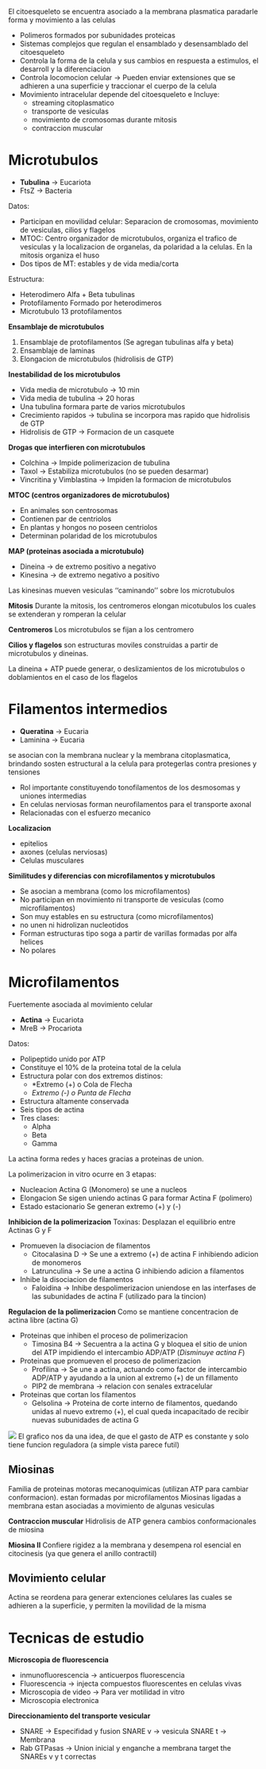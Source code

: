 El citoesqueleto se encuentra asociado a la membrana plasmatica paradarle forma y movimiento a las celulas
- Polimeros formados por subunidades proteicas
- Sistemas complejos que regulan el ensamblado y desensamblado del citoesqueleto
- Controla la forma de la celula y sus cambios en respuesta a estimulos, el desarroll y la diferenciacion
- Controla locomocion celular → Pueden enviar extensiones que se adhieren a una superficie y traccionar el cuerpo de la celula
- Movimiento intracelular depende del citoesqueleto e Incluye:
  - streaming citoplasmatico
  - transporte de vesiculas
  - movimiento de cromosomas durante mitosis
  - contraccion muscular

# Microtubulos

- **Tubulina** → Eucariota
- FtsZ → Bacteria

Datos:
- Participan en movilidad celular: Separacion de cromosomas, movimiento de vesiculas, cilios y flagelos
- MTOC: Centro organizador de microtubulos, organiza el trafico de vesiculas y la localizacion de organelas, da polaridad a la celulas. En la mitosis organiza el huso
- Dos tipos de MT: estables y de vida media/corta

Estructura:
- Heterodimero
  Alfa + Beta tubulinas
- Protofilamento
  Formado por heterodimeros
- Microtubulo
  13 protofilamentos


**Ensamblaje de microtubulos**

1. Ensamblaje de protofilamentos (Se agregan tubulinas alfa y beta)
2. Ensamblaje de laminas
3. Elongacion de microtubulos (hidrolisis de GTP)

**Inestabilidad de los microtubulos**
- Vida media de microtubulo → 10 min
- Vida media de tubulina → 20 horas
- Una tubulina formara parte de varios microtubulos
- Crecimiento rapidos → tubulina se incorpora mas rapido que hidrolisis de GTP
- Hidrolisis de GTP → Formacion de un casquete

**Drogas que interfieren con microtubulos**
- Colchina → Impide polimerizacion de tubulina
- Taxol → Estabiliza microtubulos (no se pueden desarmar)
- Vincritina y Vimblastina → Impiden la formacion de microtubulos

**MTOC (centros organizadores de microtubulos)**
- En animales son centrosomas
- Contienen par de centriolos
- En plantas y hongos no poseen centriolos
- Determinan polaridad de los microtubulos

**MAP (proteinas asociada a microtubulo)**
- Dineina → de extremo positivo a negativo
- Kinesina → de extremo negativo a positivo

Las kinesinas mueven vesiculas ‘‘caminando’’ sobre los microtubulos

**Mitosis**
Durante la mitosis, los centromeros elongan micotubulos los cuales se extenderan y romperan la celular

**Centromeros**
Los microtubulos se fijan a los centromero

**Cilios y flagelos**
son estructuras moviles construidas a partir de microtubulos y dineinas.

La dineina + ATP puede generar, o deslizamientos de los microtubulos o doblamientos en el caso de los flagelos

# Filamentos intermedios

- **Queratina** → Eucaria
- Laminina → Eucaria

se asocian con la membrana nuclear y la membrana citoplasmatica, brindando sosten estructural a la celula para protegerlas contra presiones y tensiones

- Rol importante constituyendo tonofilamentos de los desmosomas y uniones intermedias
- En celulas nerviosas forman neurofilamentos para el transporte axonal
- Relacionadas con el esfuerzo mecanico

**Localizacion**
- epitelios
- axones (celulas nerviosas)
- Celulas musculares

**Similitudes y diferencias con microfilamentos y microtubulos**
- Se asocian a membrana (como los microfilamentos)
- No participan en movimiento ni transporte de vesiculas (como microfilamentos)
- Son muy estables en su estructura (como microfilamentos)
- no unen ni hidrolizan nucleotidos
- Forman estructuras tipo soga a partir de varillas formadas por alfa helices
- No polares

# Microfilamentos

Fuertemente asociada al movimiento celular
- **Actina** → Eucariota
- MreB → Procariota

Datos:
- Polipeptido unido por ATP
- Constituye el 10% de la proteina total de la celula
- Estructura polar con dos extremos distinos:
  - *Extremo (+) o Cola de Flecha
  - *Extremo (-) o Punta de Flecha*
- Estructura altamente conservada
- Seis tipos de actina
- Tres clases:
  - Alpha
  - Beta
  - Gamma

La actina forma redes y haces gracias a proteinas de union.

La polimerizacion in vitro ocurre en 3 etapas:
- Nucleacion
  Actina G (Monomero) se une a nucleos
- Elongacion
  Se sigen uniendo actinas G para formar Actina F (polimero)
- Estado estacionario
  Se generan extremo (+) y (-)

**Inhibicion de la polimerizacion**
Toxinas: Desplazan el equilibrio entre Actinas G y F
- Promueven la disociacion de filamentos
  - Citocalasina D → Se une a extremo (+) de actina F inhibiendo adicion de monomeros
  - Latrunculina → Se une a actina G inhibiendo adicion a filamentos
- Inhibe la disociacion de filamentos
  - Faloidina → Inhibe despolimerizacion uniendose en las interfases de las subunidades de actina F (utilizado para la tincion)

**Regulacion de la polimerizacion**
Como se mantiene concentracion de actina libre (actina G)

- Proteinas que inhiben el proceso de polimerizacion
  - Timosina B4 → Secuentra a la actina G y bloquea el sitio de union del ATP impidiendo el intercambio ADP/ATP (*Disminuye actina F*)
- Proteinas que promueven el proceso de polimerizacion
  - Profilina → Se une a actina, actuando como factor de intercambio ADP/ATP y ayudando a la union al extremo (+) de un fillamento
  - PIP2 de membrana → relacion con senales extracelular
- Proteinas que cortan los filamentos
  - Gelsolina → Proteina de corte interno de filamentos, quedando unidas al nuevo extremo (+), el cual queda incapacitado de recibir nuevas subunidades de actina G

![](https://i.imgur.com/E1gxqOm.png)
El grafico nos da una idea, de que el gasto de ATP es constante y solo tiene funcion reguladora (a simple vista parece futil)

## Miosinas

Familia de proteinas motoras mecanoquimicas (utilizan ATP para cambiar conformacion). estan formadas por microfilamentos
Miosinas ligadas a membrana estan asociadas a movimiento de algunas vesiculas

**Contraccion muscular**
Hidrolisis de ATP genera cambios conformacionales de miosina

**Miosina II**
Confiere rigidez a la membrana y desempena rol esencial en citocinesis (ya que genera el anillo contractil)

## Movimiento celular

Actina se reordena para generar extenciones celulares las cuales se adhieren a la superficie, y permiten la movilidad de la misma

# Tecnicas de estudio

**Microscopia de fluorescencia**
- inmunofluorescencia → anticuerpos fluorescencia
- Fluorescencia → injecta compuestos fluorescentes en celulas vivas
- Microscopia de video → Para ver motilidad in vitro
- Microscopia electronica

**Direccionamiento del transporte vesicular**
- SNARE → Especifidad y fusion
  SNARE v → vesicula
  SNARE t → Membrana
- Rab GTPasas → Union inicial y enganche a membrana target the SNAREs v y t correctas
